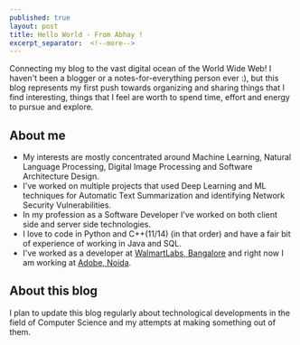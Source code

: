 ```yaml
---
published: true
layout: post
title: Hello World - From Abhay !
excerpt_separator:  <!--more-->
---
```


Connecting my blog to the vast digital ocean of the World Wide Web!
I haven't been a blogger or a notes-for-everything person ever :),  but this blog represents my first push towards organizing and sharing things that I find interesting, things that I feel are worth to spend time, effort and energy to pursue and explore.

## About me
- My interests are mostly concentrated around Machine Learning, Natural Language Processing, Digital Image Processing and Software Architecture Design. 
- I've worked on multiple projects that used Deep Learning and ML techniques for Automatic Text Summarization and identifying Network Security Vulnerabilities.
- In my profession as a Software Developer I've worked on both client side and server side technologies.
- I love to code in Python and C++(11/14) (in that order) and have a fair bit of experience of working in Java and SQL.
- I've worked as a developer at [WalmartLabs, Bangalore](https://www.linkedin.com/company/walmart-labs-india/) and right now I am working at [Adobe, Noida](https://www.linkedin.com/company/adobe/?originalSubdomain=in). 

## About this blog
I plan to update this blog regularly about technological developments in the field of Computer Science and my attempts at making something out of them. 